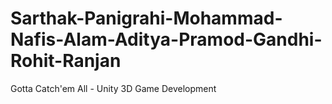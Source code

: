 # Sarthak-Panigrahi-Mohammad-Nafis-Alam-Aditya-Pramod-Gandhi-Rohit-Ranjan
Gotta Catch'em All - Unity 3D Game Development
